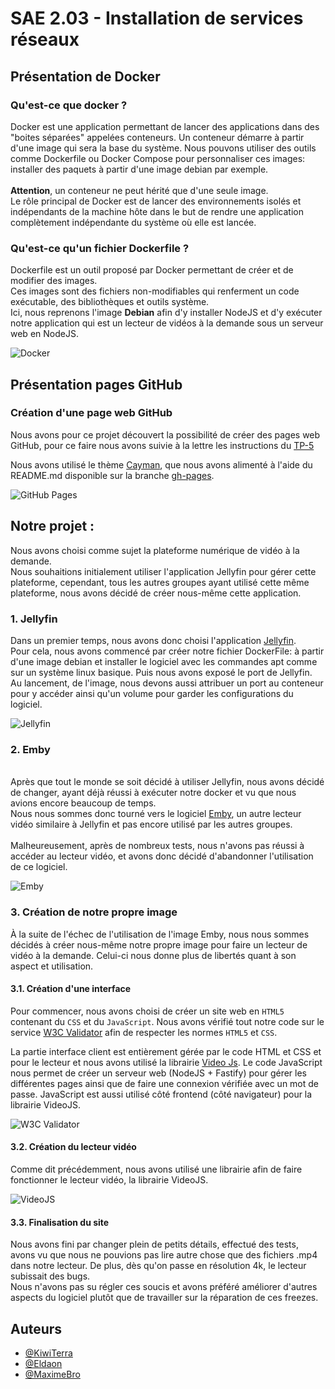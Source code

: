 # SAE 2.03 - Installation de services réseaux

## Présentation de Docker

### Qu'est-ce que docker ?
Docker est une application permettant de lancer des applications dans des "boites séparées" appelées conteneurs. Un conteneur démarre à partir d'une image qui sera la base du système. Nous pouvons utiliser des outils comme Dockerfile ou Docker Compose pour personnaliser ces images: installer des paquets à partir d'une image debian par exemple.  
<br/> **Attention**, un conteneur ne peut hérité que d'une seule image.
<br/> Le rôle principal de Docker est de lancer des environnements isolés et indépendants de la machine hôte dans le but de rendre une application complètement indépendante du système où elle est lancée.

### Qu'est-ce qu'un fichier Dockerfile ?
Dockerfile est un outil proposé par Docker permettant de créer et de modifier des images.
<br/> Ces images sont des fichiers non-modifiables qui renferment un code exécutable, des bibliothèques et outils système.
<br/> Ici, nous reprenons l'image **Debian** afin d'y installer NodeJS et d'y exécuter notre application qui est un lecteur de vidéos à la demande sous un serveur web en NodeJS.

![Docker](http://www.telecom-valley.fr/wp-content/uploads/2016/02/Docker_container_engine_logo.png)

## Présentation pages GitHub

### Création d'une page web GitHub
Nous avons pour ce projet découvert la possibilité de créer des pages web GitHub, pour ce faire nous avons suivie à la lettre les instructions du [TP-5](https://juanluck.github.io/Introduction-GIT/tp5/)

Nous avons utilisé le thème [Cayman](https://github.com/pages-themes/cayman), que nous avons alimenté à l'aide du README.md disponible sur la branche [gh-pages](https://github.com/KiwiTerra/docker-sae203/blob/gh-pages).

![GitHub Pages](https://zupimages.net/up/22/21/ebpi.png)

## Notre projet :
Nous avons choisi comme sujet la plateforme numérique de vidéo à la demande.
<br/> Nous souhaitions initialement utiliser l'application Jellyfin pour gérer cette plateforme, cependant, tous les autres groupes ayant utilisé cette même plateforme, nous avons décidé de créer nous-même cette application.

### 1. Jellyfin
Dans un premier temps, nous avons donc choisi l'application [Jellyfin](https://jellyfin.org). 
<br/> Pour cela, nous avons commencé par créer notre fichier DockerFile: à partir d'une image debian et installer le logiciel avec les commandes apt comme sur un système linux basique. Puis nous avons exposé le port de Jellyfin. 
<br/> Au lancement, de l'image, nous devons aussi attribuer un port au conteneur pour y accéder ainsi qu'un volume pour garder les configurations du logiciel.

![Jellyfin](https://zupimages.net/up/22/21/bmxg.png)

### 2. Emby
<br/> Après que tout le monde se soit décidé à utiliser Jellyfin, nous avons décidé de changer, ayant déjà réussi à exécuter notre docker et vu que nous avions encore beaucoup de temps. 
<br/> Nous nous sommes donc tourné vers le logiciel [Emby](https://emby.media), un autre lecteur vidéo similaire à Jellyfin et pas encore utilisé par les autres groupes.
<br/>
<br/> Malheureusement, après de nombreux tests, nous n'avons pas réussi à accéder au lecteur vidéo, et avons donc décidé d'abandonner l'utilisation de ce logiciel.

![Emby](https://zupimages.net/up/22/21/1npt.png)

### 3. Création de notre propre image
À la suite de l'échec de l'utilisation de l'image Emby, nous nous sommes décidés à créer nous-même notre propre image pour faire un lecteur de vidéo à la demande. Celui-ci nous donne plus de libertés quant à son aspect et utilisation. 


#### 3.1. Création d'une interface
Pour commencer, nous avons choisi de créer un site web en ```HTML5``` contenant du ```CSS``` et du ```JavaScript```. Nous avons vérifié tout notre code sur le service [W3C Validator](https://validator.w3.org) afin de respecter les normes ```HTML5``` et ```CSS```.

La partie interface client est entièrement gérée par le code HTML et CSS et pour le lecteur et nous avons utilisé la librairie [Video Js](https://videojs.com). Le code JavaScript nous permet de créer un serveur web (NodeJS + Fastify) pour gérer les différentes pages ainsi que de faire une connexion vérifiée avec un mot de passe. JavaScript est aussi utilisé côté frontend (côté navigateur) pour la librairie VideoJS. 

![W3C Validator](https://zupimages.net/up/22/21/ecw4.png)

#### 3.2. Création du lecteur vidéo
Comme dit précédemment, nous avons utilisé une librairie afin de faire fonctionner le lecteur vidéo, la librairie VideoJS.

![VideoJS](https://zupimages.net/up/22/21/dnjc.png)

#### 3.3. Finalisation du site
Nous avons fini par changer plein de petits détails, effectué des tests, avons vu que nous ne pouvions pas lire autre chose que des fichiers .mp4 dans notre lecteur. De plus, dès qu'on passe en résolution 4k, le lecteur subissait des bugs. 
<br/> Nous n'avons pas su régler ces soucis et avons préféré améliorer d'autres aspects du logiciel plutôt que de travailler sur la réparation de ces freezes. 


## Auteurs
- [@KiwiTerra](https://www.github.com/Kiwiterra)
- [@Eldaon](https://www.github.com/Eldaon)
- [@MaximeBro](https://github.com/MaximeBro)
